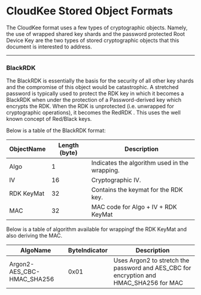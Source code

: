 CloudKee Stored Object Formats
==============================

The CloudKee format uses a few types of cryptographic objects. Namely, the use
of wrapped shared key shards and the password protected Root Device Key are the
two types of stored cryptographic objects that this document is interested to
address.

--------------------------------------------------------------------------------

### BlackRDK

The BlackRDK is essentially the basis for the security of all other key shards
and the compromise of this object would be catastrophic. A stretched password is
typically used to protect the RDK key in which it becomes a BlackRDK when under
the protection of a Password-derived key which encrypts the RDK. When the RDK is
unprotected (i.e. unwrapped for cryptographic operations), it becomes the RedRDK
. This uses the well known concept of Red/Black keys.

Below is a table of the BlackRDK format:

| ObjectName | Length (byte) | Description                                    |
|------------|---------------|------------------------------------------------|
| Algo       | 1             | Indicates the algorithm used in the wrapping.  |
| IV         | 16            | Cryptographic IV.                              |
| RDK KeyMat | 32            | Contains the keymat for the RDK key.           |
| MAC        | 32            | MAC code for Algo + IV + RDK KeyMat            |

Below is a table of algorithm available for wrappingf the RDK KeyMat and also
deriving the MAC.

| AlgoName                   | ByteIndicator | Description                                                                            |
|----------------------------|---------------|----------------------------------------------------------------------------------------|
| Argon2-AES_CBC-HMAC_SHA256 | 0x01          | Uses Argon2 to stretch the password and AES_CBC for encryption and HMAC_SHA256 for MAC |


